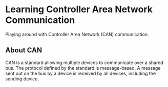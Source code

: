 # Learning Controller Area Network Communication

Playing around with Controller Area Network (CAN) communication.

## About CAN

CAN is a standard allowing multiple devices to communicate over a shared bus. The protocol defined by the standard is message-based. A message sent out on the bus by a device is received by all devices, including the sending device.
